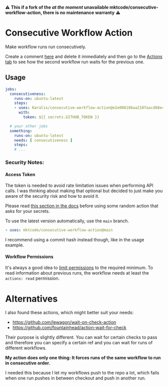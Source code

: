 ⚠️ **This if a fork of the *at the moment* unavailable mktcode/consecutive-workflow-action, there is no maintenance warranty** ⚠️

# Consecutive Workflow Action

Make workflow runs run consecutively.

Create a comment [here](https://github.com/Karalix/consecutive-workflow-action/issues/5) and delete it immediately and then go to the [Actions tab](https://github.com/Karalix/consecutive-workflow-action/actions) to see how the second workflow run waits for the previous one.

## Usage

```yaml
jobs:
  consecutiveness:
    runs-on: ubuntu-latest
    steps:
    - uses: Karalix/consecutive-workflow-action@e2e008186aa210faacd68ec30f6ac236f7e2f435
      with:
        token: ${{ secrets.GITHUB_TOKEN }}

  # your other jobs
  something:
    runs-on: ubuntu-latest
    needs: [ consecutiveness ]
    steps:
    # ...
```

### Security Notes:

#### Access Token

The token is needed to avoid rate limitation issues when performing API calls. I was thinking about making that optional but decided to just make you aware of the security risk and how to avoid it.

Please read [this section in the docs](https://docs.github.com/en/actions/learn-github-actions/security-hardening-for-github-actions#using-third-party-actions) before using some random action that asks for your secrets.

To use the latest version automatically, use the `main` branch.

```yaml
- uses: mktcode/consecutive-workflow-action@main
```

I recommend using a commit hash instead though, like in the usage example.

#### Workflow Permissions

It's always a good idea to [limit permissions](https://docs.github.com/en/actions/security-guides/automatic-token-authentication#permissions-for-the-github_token) to the required minimum. To read information about previous runs, the workflow needs at least the `actions: read` permission.

# Alternatives

I also found these actions, which might better suit your needs:

- https://github.com/lewagon/wait-on-check-action
- https://github.com/fountainhead/action-wait-for-check

Their purpose is slightly different. You can wait for certain checks to pass and therefore you can specify a certain ref and you can wait for runs of different workflows.

**My action does only one thing: It forces runs of the same workflow to run in consecutive order.**

I needed this because I let my workflows push to the repo a lot, which fails when one run pushes in between checkout and push in another run.
